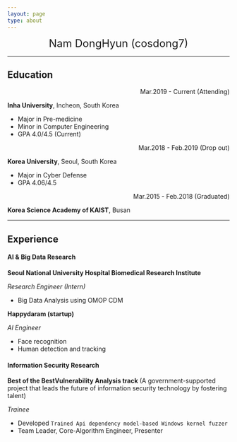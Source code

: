 ```yaml
---
layout: page
type: about
---
```




<center><font size = 5>Nam DongHyun (cosdong7)</font></center>



---

## Education

<div style="text-align: right"> Mar.2019 - Current (Attending) </div>

**Inha University**, Incheon, South Korea 

* Major in Pre-medicine
* Minor in Computer Engineering
* GPA 4.0/4.5 (Current) 

<div style="text-align: right"> Mar.2018 - Feb.2019 (Drop out) </div>

**Korea University**, Seoul, South Korea 

* Major in Cyber Defense
* GPA 4.06/4.5

<div style="text-align: right"> Mar.2015 - Feb.2018 (Graduated) </div>

**Korea Science Academy of KAIST**, Busan 



---



## Experience 

#### AI & Big Data Research

**Seoul National University Hospital Biomedical Research Institute** 

*Research Engineer (Intern)*

* Big Data Analysis using OMOP CDM

**Happydaram (startup)** 

*AI Engineer*

* Face recognition
* Human detection and tracking



#### Information Security Research

**Best of the BestVulnerability Analysis track** (A government-supported project that leads the future of information security technology by fostering talent)

*Trainee*

* Developed ```Trained Api dependency model-based Windows kernel fuzzer```
* Team Leader, Core-Algorithm Engineer, Presenter